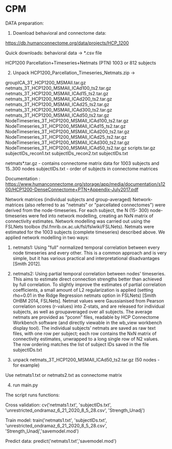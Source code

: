 # CPM

DATA preparation:
1. Download behavioral and connectome data:

https://db.humanconnectome.org/data/projects/HCP_1200

Quick downloads:
behavioral data ->  *.csv file

HCP1200 Parcellation+Timeseries+Netmats (PTN)
1003 or 812 subjects

2. Unpack
HCP1200_Parcellation_Timeseries_Netmats.zip
->

groupICA_3T_HCP1200_MSMAll.tar.gz
netmats_3T_HCP1200_MSMAll_ICAd100_ts2.tar.gz
netmats_3T_HCP1200_MSMAll_ICAd15_ts2.tar.gz
netmats_3T_HCP1200_MSMAll_ICAd200_ts2.tar.gz
netmats_3T_HCP1200_MSMAll_ICAd25_ts2.tar.gz
netmats_3T_HCP1200_MSMAll_ICAd300_ts2.tar.gz
netmats_3T_HCP1200_MSMAll_ICAd50_ts2.tar.gz
NodeTimeseries_3T_HCP1200_MSMAll_ICAd100_ts2.tar.gz
NodeTimeseries_3T_HCP1200_MSMAll_ICAd15_ts2.tar.gz
NodeTimeseries_3T_HCP1200_MSMAll_ICAd200_ts2.tar.gz
NodeTimeseries_3T_HCP1200_MSMAll_ICAd25_ts2.tar.gz
NodeTimeseries_3T_HCP1200_MSMAll_ICAd300_ts2.tar.gz
NodeTimeseries_3T_HCP1200_MSMAll_ICAd50_ts2.tar.gz
scripts.tar.gz
subjectIDs_recon1.txt
subjectIDs_recon2.txt
subjectIDs.txt


netmats*.tar.gz - contains connectome matrix data for 1003 subjects and 15..300 nodes
subjectIDs.txt - order of subjects in connectome matrices


Documentation :
https://www.humanconnectome.org/storage/app/media/documentation/s1200/HCP1200-DenseConnectome+PTN+Appendix-July2017.pdf

Network matrices (individual subjects and group-averaged)
Network-matrices (also referred to as "netmats" or "parcellated connectomes") were derived from the node-timeseries. For each subject, the N (15-
300) node-timeseries were fed into network modelling, creating an NxN matrix of connectivity estimates. Network modelling was carried out using the
FSLNets toolbox (fsl.fmrib.ox.ac.uk/fsl/fslwiki/FSLNets). Netmats were estimated for the 1003 subjects (complete timeseries) described above. We
applied network modelling in two ways:
1. netmats1: Using "full" normalized temporal correlation between every node timeseries and every other. This is a common approach and is
very simple, but it has various practical and interpretational disadvantages [Smith 2012].
2. netmats2: Using partial temporal correlation between nodes' timeseries. This aims to estimate direct connection strengths better than
achieved by full correlation. To slightly improve the estimates of partial correlation coefficients, a small amount of L2 regularization is
applied (setting rho=0.01 in the Ridge Regression netmats option in FSLNets) [Smith OHBM 2014, FSLNets].
Netmat values were Gaussianised from Pearson correlation scores (r-values) into Z-stats, and are released for individual subjects, as well as groupaveraged over all subjects. The average netmats are provided as “pconn” files, readable by HCP Connectome Workbench software (and directly
viewable in the wb_view workbench display tool). The individual subjects’ netmats are saved as raw text files, with one row per subject; each row
contains the NxN matrix of connectivity estimates, unwrapped to a long single row of N2 values. The row ordering matches the list of subject IDs
saved in the file subjectIDs.txt


3. unpack netmats_3T_HCP1200_MSMAll_ICAd50_ts2.tar.gz  (50 nodes - for example)

Use netmats1.txt or netmats2.txt as connectome matrix

4. run main.py

The script runs functions:

Cross validation:   cv('netmats1.txt', 'subjectIDs.txt', 'unrestricted_ondramaz_6_21_2020_8_5_28.csv', 'Strength_Unadj')

Train model:        train('netmats1.txt', 'subjectIDs.txt', 'unrestricted_ondramaz_6_21_2020_8_5_28.csv', 'Strength_Unadj','savemodel.mod')

Predict data:       predict('netmats1.txt','savemodel.mod')
